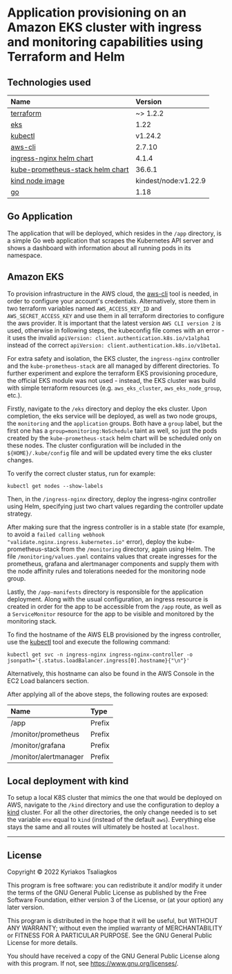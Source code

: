 # Application provisioning on an Amazon EKS cluster with ingress and monitoring capabilities using Terraform and Helm

## Technologies used

| Name | Version
| :--- | :--- 
| [terraform](https://www.terraform.io/) | ~> 1.2.2 
| [eks](https://aws.amazon.com/eks/)  | 1.22
| [kubectl](https://kubernetes.io/docs/reference/kubectl/kubectl/)  | v1.24.2
| [aws-cli](https://aws.amazon.com/cli/)  | 2.7.10
| [ingress-nginx helm chart](https://artifacthub.io/packages/helm/ingress-nginx/ingress-nginx) | 4.1.4 
| [kube-prometheus-stack helm chart](https://artifacthub.io/packages/helm/prometheus-community/kube-prometheus-stack) | 36.6.1
| [kind node image](https://kind.sigs.k8s.io/docs/design/node-image/) | kindest/node:v1.22.9
| [go](https://go.dev/) | 1.18

## Go Application
The application that will be deployed, which resides in the <code>/app</code> directory, is a simple Go web application that scrapes the Kubernetes API server and shows a dashboard with information about all running pods in its namespace.

## Amazon EKS
To provision infrastructure in the AWS cloud, the [aws-cli](https://aws.amazon.com/cli/) tool is needed, in order to configure your account's credentials. Alternatively, store them in two terraform variables named <code>AWS_ACCESS_KEY_ID</code> and <code>AWS_SECRET_ACCESS_KEY</code> and use them in all terraform directories to configure the aws provider. It is important that the latest version <code>AWS CLI version 2</code> is used, otherwise in following steps, the kubeconfig file comes with an error - it uses the invalid `apiVersion: client.authentication.k8s.io/v1alpha1` instead of the correct `apiVersion: client.authentication.k8s.io/v1beta1`.

For extra safety and isolation, the EKS cluster, the <code>ingress-nginx</code> controller and the <code>kube-prometheus-stack</code> are all managed by different directories. To further experiment and explore the terraform EKS provisioning procedure, the official EKS module was not used - instead, the EKS cluster was build with simple terraform resources (e.g. <code>aws_eks_cluster</code>, <code>aws_eks_node_group</code>, etc.).

Firstly, navigate to the <code>/eks</code> directory and deploy the eks cluster. Upon completion, the eks service will be deployed, as well as two node groups, the <code>monitoring</code> and the <code>application</code> groups. Both have a <code>group</code> label, but the first one has a <code>group=monitoring:NoSchedule</code> taint as well, so just the pods created by the <code>kube-prometheus-stack</code> helm chart will be scheduled only on these nodes. The cluster configuration will be included in the <code>${HOME}/.kube/config</code> file and will be updated every time the eks cluster changes.

To verify the correct cluster status, run for example:
```shell
kubectl get nodes --show-labels
```

Then, in the <code>/ingress-nginx</code> directory, deploy the ingress-nginx controller using Helm, specifying just two chart values regarding the controller update strategy.

After making sure that the ingress controller is in a stable state (for example, to avoid a `failed calling webhook "validate.nginx.ingress.kubernetes.io"` error), deploy the kube-prometheus-stack from the <code>/monitoring</code> directory, again using Helm. The file <code>/monitoring/values.yaml</code> contains values that create ingresses for the prometheus, grafana and alertmanager components and supply them with the node affinity rules and tolerations needed for the monitoring node group.

Lastly, the <code>/app-manifests</code> directory is responsible for the application deployment. Along with the usual configuration, an ingress resource is created in order for the app to be accessible from the <code>/app</code> route, as well as a <code>ServiceMonitor</code> resource for the app to be visible and monitored by the monitoring stack.

To find the hostname of the AWS ELB provisioned by the ingress controller, use the [kubectl](https://kubernetes.io/docs/reference/kubectl/kubectl/) tool and execute the following command:
```shell
kubectl get svc -n ingress-nginx ingress-nginx-controller -o jsonpath='{.status.loadBalancer.ingress[0].hostname}{"\n"}'
```
Alternatively, this hostname can also be found in the AWS Console in the EC2 Load balancers section.

After applying all of the above steps, the following routes are exposed:

| Name | Type
| :--- | :---
| /app | Prefix
| /monitor/prometheus | Prefix
| /monitor/grafana | Prefix
| /monitor/alertmanager | Prefix


## Local deployment with kind
To setup a local K8S cluster that mimics the one that would be deployed on AWS, navigate to the <code>/kind</code> directory
and use the configuration to deploy a [kind](https://kind.sigs.k8s.io/) cluster. For all the other directories, the only change needed is to set the variable <code>env</code> equal to <code>kind</code> (instead of the default <code>aws</code>). Everything else stays the same and all routes will ultimately be hosted at <code>localhost</code>.

---

## License
Copyright &copy; 2022 Kyriakos Tsaliagkos

This program is free software: you can redistribute it and/or modify
it under the terms of the GNU General Public License as published by
the Free Software Foundation, either version 3 of the License, or
(at your option) any later version.

This program is distributed in the hope that it will be useful,
but WITHOUT ANY WARRANTY; without even the implied warranty of
MERCHANTABILITY or FITNESS FOR A PARTICULAR PURPOSE.  See the
GNU General Public License for more details.

You should have received a copy of the GNU General Public License
along with this program.  If not, see <https://www.gnu.org/licenses/>.